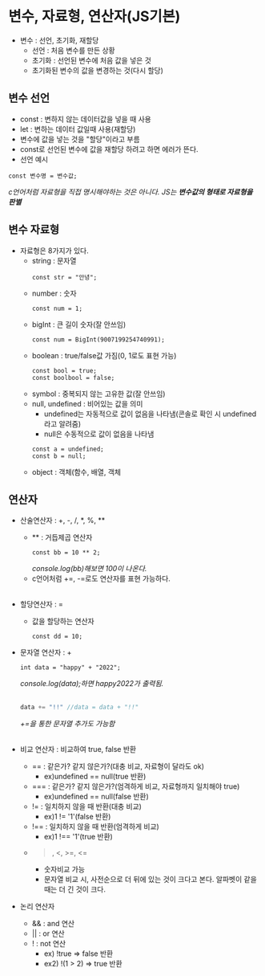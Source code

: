 # 변수, 자료형, 연산자(JS기본)
- 변수 : 선언, 초기화, 재할당
  + 선언 : 처음 변수를 만든 상황
  + 초기화 : 선언된 변수에 처음 값을 넣은 것
  + 초기화된 변수의 값을 변경하는 것(다시 할당)
## 변수 선언
- const : 변하지 않는 데이터값을 넣을 때 사용
- let : 변하는 데이터 값일때 사용(재할당)
- 변수에 값을 넣는 것을 "할당"이라고 부름
- const로 선언된 변수에 값을 재할당 하려고 하면 에러가 뜬다.
- 선언 예시
```
const 변수명 = 변수값;
```
_c언어처럼 자료형을 직접 명시해야하는 것은 아니다. JS는 <b>변수값의 형태로 자료형을 판별</b>_

## 변수 자료형
- 자료형은 8가지가 있다.
  + string : 문자열
    ```
    const str = "안녕";
    ```
  + number : 숫자
    ```
    const num = 1;
    ```
  + bigInt : 큰 길이 숫자(잘 안쓰임)
    ```
    const num = BigInt(9007199254740991);
    ```
  + boolean : true/false값 가짐(0, 1로도 표현 가능)
    ```
    const bool = true;
    const boolbool = false;
    ```
  + symbol : 중복되지 않는 고유한 값(잘 안쓰임)
  + null, undefined : 비어있는 값을 의미
    * undefined는 자동적으로 값이 없음을 나타냄(콘솔로 확인 시 undefined라고 알려줌)
    * null은 수동적으로 값이 없음을 나타냄
    ```
    const a = undefined;
    const b = null;
    ```
  + object : 객체(함수, 배열, 객체
  
## 연산자
- 산술연산자 : +, -, /, *, %, **
  + ** : 거듭제곱 연산자
    ```
    const bb = 10 ** 2;
    ```
    _console.log(bb)해보면 100이 나온다._
  + c언어처럼 +=, -=로도 연산자를 표현 가능하다.<br><br>
- 할당연산자 : =
  + 값을 할당하는 연산자
     ```
     const dd = 10;
     ```
- 문자열 연산자 : + 
  ```
  int data = "happy" + "2022";
  ```
  _console.log(data);하면 happy2022가 출력됨._<br><br>
  ```javascript
  data += "!!" //data = data + "!!"
  ```
  _+=을 통한 문자열 추가도 가능함_<br><br>
- 비교 연산자 : 비교하여 true, false 반환
  + == : 같은가? 같지 않은가?(대충 비교, 자료형이 달라도 ok)
    * ex)undefined == null(true 반환)
  + === : 같은가? 같지 않은가?(엄격하게 비교, 자료형까지 일치해야 true)
    * ex)undefined == null(false 반환)
  + != : 일치하지 않을 때 반환(대충 비교)
    * ex)1 != '1'(false 반환)
  + !== : 일치하지 않을 때 반환(엄격하게 비교)
    * ex)1 !== '1'(true 반환)
  + >, <, >=, <=
    * 숫자비교 가능
    * 문자열 비교 시, 사전순으로 더 뒤에 있는 것이 크다고 본다. 알파벳이 같을 때는 더 긴 것이 크다.
  
- 논리 연산자
  + && : and 연산
  + || : or 연산
  + ! : not 연산 
    * ex) !true => false 반환
    * ex2) !(1 > 2) => true 반환
  
  
  
